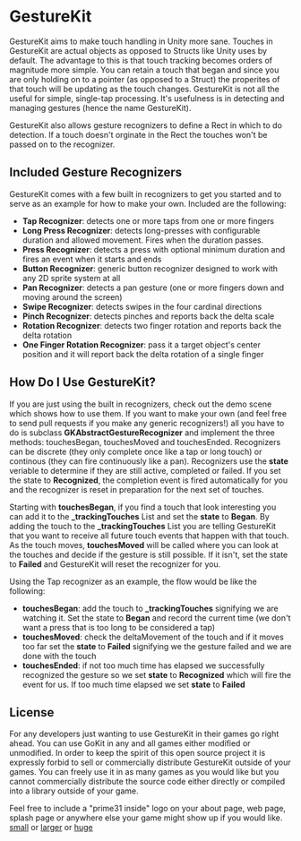 GestureKit
====

GestureKit aims to make touch handling in Unity more sane. Touches in GestureKit are actual objects as opposed to Structs like Unity uses by default. The advantage to this is that touch tracking becomes orders of magnitude more simple. You can retain a touch that began and since you are only holding on to a pointer (as opposed to a Struct) the properites of that touch will be updating as the touch changes. GestureKit is not all the useful for simple, single-tap processing. It's usefulness is in detecting and managing gestures (hence the name GestureKit).

GestureKit also allows gesture recognizers to define a Rect in which to do detection. If a touch doesn't orginate in the Rect the touches won't be passed on to the recognizer.


Included Gesture Recognizers
---

GestureKit comes with a few built in recognizers to get you started and to serve as an example for how to make your own. Included are the following:
* **Tap Recognizer**: detects one or more taps from one or more fingers
* **Long Press Recognizer**: detects long-presses with configurable duration and allowed movement. Fires when the duration passes.
* **Press Recognizer**: detects a press with optional minimum duration and fires an event when it starts and ends
* **Button Recognizer**: generic button recognizer designed to work with any 2D sprite system at all
* **Pan Recognizer**: detects a pan gesture (one or more fingers down and moving around the screen)
* **Swipe Recognizer**: detects swipes in the four cardinal directions
* **Pinch Recognizer**: detects pinches and reports back the delta scale
* **Rotation Recognizer**: detects two finger rotation and reports back the delta rotation
* **One Finger Rotation Recognizer**: pass it a target object's center position and it will report back the delta rotation of a single finger


How Do I Use GestureKit?
-----

If you are just using the built in recognizers, check out the demo scene which shows how to use them. If you want to make your own (and feel free to send pull requests if you make any generic recognizers!) all you have to do is subclass **GKAbstractGestureRecognizer** and implement the three methods: touchesBegan, touchesMoved and touchesEnded. Recognizers can be discrete (they only complete once like a tap or long touch) or continous (they can fire continuously like a pan). Recognizers use the **state** veriable to determine if they are still active, completed or failed. If you set the state to **Recognized**, the completion event is fired automatically for you and the recognizer is reset in preparation for the next set of touches.

Starting with **touchesBegan**, if you find a touch that look interesting you can add it to the **_trackingTouches** List and set the **state** to **Began**. By adding the touch to the **_trackingTouches** List you are telling GestureKit that you want to receive all future touch events that happen with that touch. As the touch moves, **touchesMoved** will be called where you can look at the touches and decide if the gesture is still possible. If it isn't, set the state to **Failed** and GestureKit will reset the recognizer for you.

Using the Tap recognizer as an example, the flow would be like the following:
* **touchesBegan**: add the touch to **_trackingTouches** signifying we are watching it. Set the state to **Began** and record the current time (we don't want a press that is too long to be considered a tap)
* **touchesMoved**: check the deltaMovement of the touch and if it moves too far set the **state** to **Failed** signifying we the gesture failed and we are done with the touch
* **touchesEnded**: if not too much time has elapsed we successfully recognized the gesture so we set **state** to **Recognized** which will fire the event for us. If too much time elapsed we set **state** to **Failed**



License
----
For any developers just wanting to use GestureKit in their games go right ahead.  You can use GoKit in any and all games either modified or unmodified.  In order to keep the spirit of this open source project it is expressly forbid to sell or commercially distribute GestureKit outside of your games. You can freely use it in as many games as you would like but you cannot commercially distribute the source code either directly or compiled into a library outside of your game.

Feel free to include a "prime31 inside" logo on your about page, web page, splash page or anywhere else your game might show up if you would like.  
[small](http://prime31.com/assets/images/prime31InsideSmall.png) or 
[larger](http://prime31.com/assets/images/prime31Inside.png) or
[huge](http://prime31.com/assets/images/prime31InsideHuge.png)
